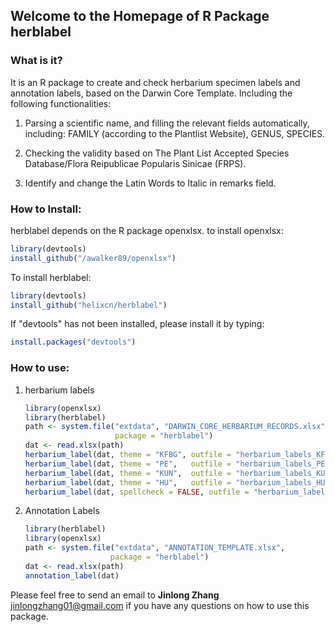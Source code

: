 ## Welcome to the Homepage of R Package herblabel

### What is it?

It is an R package to create and check herbarium specimen labels and annotation labels, based on the Darwin Core Template. Including the following functionalities: 

1. Parsing a scientific name, and filling the relevant fields automatically, including: FAMILY (according to the Plantlist Website), GENUS, SPECIES. 

2. Checking the validity based on The Plant List Accepted Species Database/Flora Reipublicae Popularis Sinicae (FRPS). 

3. Identify and change the Latin Words to Italic in remarks field. 

### How to Install: 
herblabel depends on the R package openxlsx. 
to install openxlsx: 

```R
library(devtools)
install_github("/awalker89/openxlsx")
```

To install herblabel: 
```R
library(devtools)
install_github("helixcn/herblabel")
```

If "devtools" has not been installed, please install it by typing: 

```R
install.packages("devtools")
```

### How to use: 
1. herbarium labels

    ```R
    library(openxlsx)
    library(herblabel)
    path <- system.file("extdata", "DARWIN_CORE_HERBARIUM_RECORDS.xlsx", 
                        package = "herblabel")
    dat <- read.xlsx(path)
    herbarium_label(dat, theme = "KFBG", outfile = "herbarium_labels_KFBG.rtf")
    herbarium_label(dat, theme = "PE",   outfile = "herbarium_labels_PE.rtf")
    herbarium_label(dat, theme = "KUN",  outfile = "herbarium_labels_KUN.rtf")
    herbarium_label(dat, theme = "HU",   outfile = "herbarium_labels_HU.rtf")
    herbarium_label(dat, spellcheck = FALSE, outfile = "herbarium_labels_no_checking.rtf")
    ```
2. Annotation Labels

    ```R
    library(herblabel)
    library(openxlsx)
    path <- system.file("extdata", "ANNOTATION_TEMPLATE.xlsx", 
                       package = "herblabel")
    dat <- read.xlsx(path)
    annotation_label(dat)
    ```
    
Please feel free to send an email to **Jinlong Zhang** <jinlongzhang01@gmail.com> if you have any questions on how to use this package.

